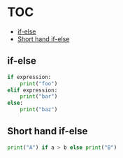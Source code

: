 # TOC
* [if-else](/branching.md#if-else)
* [Short hand if-else](#)

## if-else
```python
if expression:
    print("foo")
elif expression:
    print("bar")
else:
    print("baz")
```

## Short hand if-else
```python
print("A") if a > b else print("B")
```
